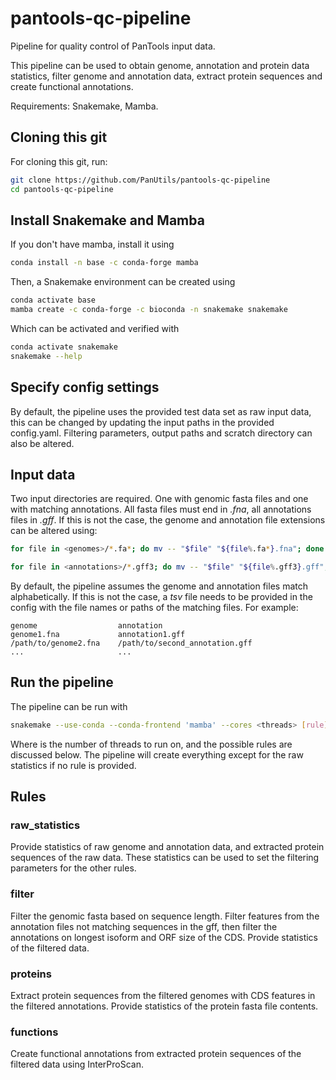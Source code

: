 # pantools-qc-pipeline
Pipeline for quality control of PanTools input data.

This pipeline can be used to obtain genome, annotation and protein data statistics,
filter genome and annotation data, extract protein sequences and create functional annotations.

Requirements: Snakemake, Mamba.

## Cloning this git
For cloning this git, run:
```bash
git clone https://github.com/PanUtils/pantools-qc-pipeline
cd pantools-qc-pipeline
```

## Install Snakemake and Mamba
If you don't have mamba, install it using
```bash
conda install -n base -c conda-forge mamba
```

Then, a Snakemake environment can be created using
```bash
conda activate base
mamba create -c conda-forge -c bioconda -n snakemake snakemake
```

Which can be activated and verified with
```bash
conda activate snakemake
snakemake --help
```

## Specify config settings
By default, the pipeline uses the provided test data set as raw input data, 
this can be changed by updating the input paths in the provided config.yaml.
Filtering parameters, output paths and scratch directory can also be altered.

## Input data
Two input directories are required. One with genomic fasta files and one with matching annotations.
All fasta files must end in *.fna*, all annotations files in *.gff*. 
If this is not the case, the genome and annotation file extensions can be altered using:

```bash
for file in <genomes>/*.fa*; do mv -- "$file" "${file%.fa*}.fna"; done
```

```bash
for file in <annotations>/*.gff3; do mv -- "$file" "${file%.gff3}.gff"; done
```

By default, the pipeline assumes the genome and annotation files match alphabetically. 
If this is not the case, a *tsv* file needs to be provided in the config
with the file names or paths of the matching files. For example:
```tsv
genome                  annotation
genome1.fna             annotation1.gff
/path/to/genome2.fna    /path/to/second_annotation.gff
...                     ...
```

## Run the pipeline
The pipeline can be run with

```bash
snakemake --use-conda --conda-frontend 'mamba' --cores <threads> [rule]
```

Where <threads> is the number of threads to run on, and the possible rules are discussed below.
The pipeline will create everything except for the raw statistics if no rule is provided.

## Rules
### raw_statistics
Provide statistics of raw genome and annotation data, and extracted protein sequences of the raw data.
These statistics can be used to set the filtering parameters for the other rules.

### filter
Filter the genomic fasta based on sequence length. Filter features from the annotation files not matching 
sequences in the gff, then filter the annotations on longest isoform and ORF size of the CDS. 
Provide statistics of the filtered data.

### proteins
Extract protein sequences from the filtered genomes with CDS features in the filtered annotations.
Provide statistics of the protein fasta file contents.

### functions
Create functional annotations from extracted protein sequences of the filtered data using InterProScan.